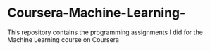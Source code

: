 # Coursera-Machine-Learning-
This repository contains the programming assignments I did for the Machine Learning course on Coursera
